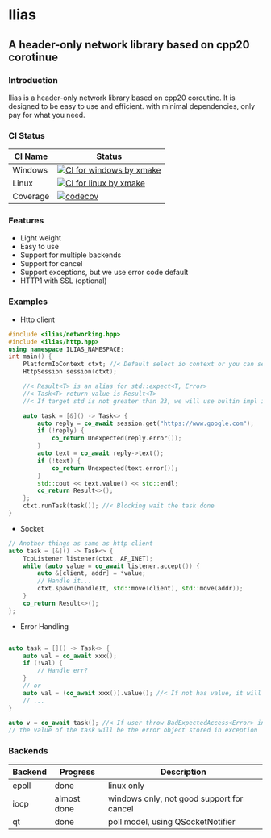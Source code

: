 # Ilias

## A header-only network library based on cpp20 corotinue

### Introduction

Ilias is a header-only network library based on cpp20 coroutine. It is designed to be easy to use and efficient.
with minimal dependencies, only pay for what you need.

### CI Status

| CI Name | Status |
| --------- | ------- |
| Windows  | [![CI for windows by xmake](https://github.com/BusyStudent/Ilias/actions/workflows/xmake-test-on-windows.yml/badge.svg)](https://github.com/BusyStudent/Ilias/actions/workflows/xmake-test-on-windows.yml) |
| Linux    | [![CI for linux by xmake](https://github.com/BusyStudent/Ilias/actions/workflows/xmake-test-on-linux.yml/badge.svg)](https://github.com/BusyStudent/Ilias/actions/workflows/xmake-test-on-linux.yml) |
| Coverage | [![codecov](https://codecov.io/gh/BusyStudent/Ilias/graph/badge.svg?token=W9MQGIPX6F)](https://codecov.io/gh/BusyStudent/Ilias)|

### Features

- Light weight
- Easy to use
- Support for multiple backends
- Support for cancel
- Support exceptions, but we use error code default
- HTTP1 with SSL (optional)

### Examples

- Http client

``` cpp
#include <ilias/networking.hpp>
#include <ilias/http.hpp>
using namespace ILIAS_NAMESPACE;
int main() {
    PlatformIoContext ctxt; //< Default select io context or you can select another one
    HttpSession session(ctxt);

    //< Result<T> is an alias for std::expect<T, Error>
    //< Task<T> return value is Result<T>
    //< If target std is not greater than 23, we will use bultin impl instead

    auto task = [&]() -> Task<> {
        auto reply = co_await session.get("https://www.google.com");
        if (!reply) {
            co_return Unexpected(reply.error());
        }
        auto text = co_await reply->text();
        if (!text) {
            co_return Unexpected(text.error());
        }
        std::cout << text.value() << std::endl;
        co_return Result<>();
    };
    ctxt.runTask(task()); //< Blocking wait the task done
}
```

- Socket

``` cpp
// Another things as same as http client
auto task = [&]() -> Task<> {
    TcpListener listener(ctxt, AF_INET);
    while (auto value = co_await listener.accept()) {
        auto &[client, addr] = *value;
        // Handle it...
        ctxt.spawn(handleIt, std::move(client), std::move(addr));
    }
    co_return Result<>();
};
```

- Error Handling

``` cpp

auto task = []() -> Task<> {
    auto val = co_await xxx();
    if (!val) {
        // Handle err?
    }
    // or
    auto val = (co_await xxx()).value(); //< If not has value, it will throw BadExpectedAccess<Error>
    // ...
}

auto v = co_await task(); //< If user throw BadExpectedAccess<Error> in task
// the value of the task will be the error object stored in exception

```

### Backends

| Backend | Progress | Description |
| --------- | ---------- | ------------- |
| epoll     | done         | linux only |
| iocp      | almost done| windows only, not good support for cancel |
| qt        | done | poll model, using QSocketNotifier |
